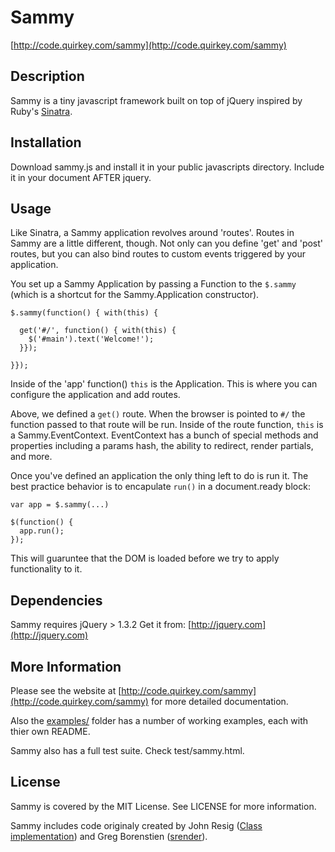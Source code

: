 # Sammy

[http://code.quirkey.com/sammy](http://code.quirkey.com/sammy)

## Description

Sammy is a tiny javascript framework built on top of jQuery inspired by Ruby's [Sinatra](http://sinatrarb.com).

## Installation

Download sammy.js and install it in your public javascripts directory.
Include it in your document AFTER jquery.

## Usage

Like Sinatra, a Sammy application revolves around 'routes'. Routes in Sammy are a little different, though. Not only can you define 'get' and 'post' routes, but you can also bind routes to custom events triggered by your application.

You set up a Sammy Application by passing a Function to the `$.sammy` (which is a shortcut for the Sammy.Application constructor).

    $.sammy(function() { with(this) {
      
      get('#/', function() { with(this) {
        $('#main').text('Welcome!');
      }});
      
    }});

Inside of the 'app' function() `this` is the Application. This is where you can configure the application and add routes.

Above, we defined a `get()` route. When the browser is pointed to `#/` the function passed to that route will be run. Inside of the route function, `this` is a Sammy.EventContext. EventContext has a bunch of special methods and properties including a params hash, the ability to redirect, render partials, and more.

Once you've defined an application the only thing left to do is run it. The best practice behavior is to encapulate `run()` in a document.ready block:

    var app = $.sammy(...)
    
    $(function() {
      app.run();
    });

This will guaruntee that the DOM is loaded before we try to apply functionality to it.

## Dependencies

Sammy requires jQuery > 1.3.2
Get it from: [http://jquery.com](http://jquery.com)

## More Information

Please see the website at [http://code.quirkey.com/sammy](http://code.quirkey.com/sammy) for more detailed documentation. 

Also the [examples/](http://github.com/quirkey/sammy/tree/master/examples/) folder has a number of working examples, each with thier own README.

Sammy also has a full test suite. Check test/sammy.html.

## License

Sammy is covered by the MIT License. See LICENSE for more information.

Sammy includes code originaly created by John Resig ([Class implementation](http://ejohn.org/blog/simple-javascript-inheritance/)) and Greg Borenstien ([srender](http://github.com/atduskgreg/srender/tree/master)).

